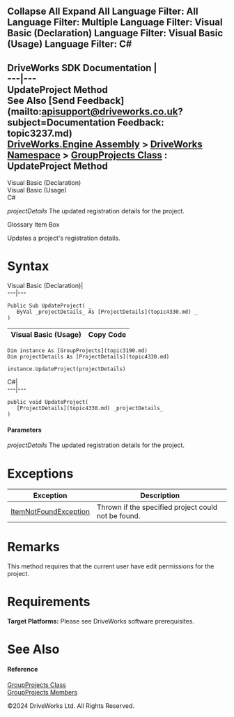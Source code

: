        

 Collapse All Expand All  Language Filter: All  Language Filter: Multiple  Language Filter: Visual Basic (Declaration) Language Filter: Visual Basic (Usage) Language Filter: C#  
---  
DriveWorks SDK Documentation  |   
---|---  
UpdateProject Method   
See Also [Send Feedback](mailto:apisupport@driveworks.co.uk?subject=Documentation Feedback: topic3237.md)  
[DriveWorks.Engine Assembly](topic2156.md) > [DriveWorks Namespace](topic2159.md) > [GroupProjects Class](topic3190.md) : UpdateProject Method  
---  
  
Visual Basic (Declaration)    
Visual Basic (Usage)    
C# 

_projectDetails_
    The updated registration details for the project.

Glossary Item Box

Updates a project's registration details. 

# Syntax

Visual Basic (Declaration)|   
---|---  
      
    
    Public Sub UpdateProject( _
       ByVal _projectDetails_ As [ProjectDetails](topic4330.md) _
    )   
  
Visual Basic (Usage)| Copy Code  
---|---  
      
    
    Dim instance As [GroupProjects](topic3190.md)
    Dim projectDetails As [ProjectDetails](topic4330.md)
     
    instance.UpdateProject(projectDetails)  
  
C#|   
---|---  
      
    
    public void UpdateProject( 
       [ProjectDetails](topic4330.md) _projectDetails_
    )  
  
#### Parameters

 _projectDetails_
    The updated registration details for the project.

# Exceptions

Exception| Description  
---|---  
[ItemNotFoundException](topic3571.md)| Thrown if the specified project could not be found.  
  
# Remarks

This method requires that the current user have edit permissions for the project.

# Requirements

**Target Platforms:** Please see DriveWorks software prerequisites.

# See Also

#### Reference

[GroupProjects Class](topic3190.md)   
[GroupProjects Members](topic3191.md)

©2024 DriveWorks Ltd. All Rights Reserved.
